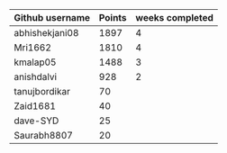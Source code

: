 | Github username | Points | weeks completed |
|-----------------|--------|-----------------|
| abhishekjani08 | 1897 | 4 |
| Mri1662        | 1810 | 4 |
| kmalap05       | 1488 | 3 |
| anishdalvi     | 928 | 2 |
| tanujbordikar  | 70 | |
| Zaid1681       | 40 | |
| dave-SYD       | 25 | |
| Saurabh8807      | 20 | |

